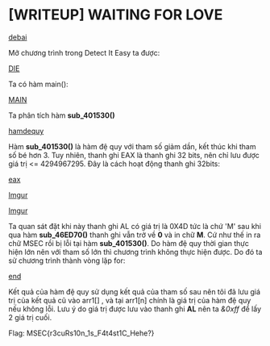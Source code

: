 # [WRITEUP] WAITING FOR LOVE

[debai](https://i.imgur.com/rXK6u9w.png)

Mở chương trình trong Detect It Easy ta được:

[DIE](https://i.imgur.com/i4OdLRN.png)

Ta có hàm main():

[MAIN](https://i.imgur.com/t5PFzEn.png)

Ta phân tích hàm **sub_401530()**

[hamdequy](https://i.imgur.com/udbMW34.png)

Hàm **sub_401530()** là hàm đệ quy với tham số giảm dần, kết thúc khi tham số bé hơn 3. Tuy nhiên, thanh ghi EAX là thanh ghi 32 bits, nên chỉ lưu được giá trị <= 4294967295. Đây là cách hoạt động thanh ghi 32bits:

[eax](https://i.imgur.com/bfhiWwt.png)

[Imgur](https://i.imgur.com/z8V3onA.png)

[Imgur](https://i.imgur.com/PxOlIiR.png)

Ta quan sát đặt khi này thanh ghi AL có giá trị là 0X4D tức là chứ 'M' sau khi qua hàm **sub_46ED70()** thanh ghi vẫn trở về **0** và in chữ **M**. Cứ như thế in ra chữ MSEC rồi bị lỗi tại hàm **sub_401530()**. Do hàm đệ quy thời gian thực hiện lớn nên với tham số lớn thì chương trình không thực hiện được. Do đó ta sử chương trình thành vòng lặp for:

[end](https://i.imgur.com/KV8lXe5.png)

Kết quả của hàm đệ quy sử dụng kết quả của tham số sau nên tôi đã lưu giá trị của kết quả cũ vào arr1[] , và tại arr1[n] chính là giá trị của hàm đệ quy nếu không lỗi. Lưu ý do giá trị được lưu vào thanh ghi **AL** nên ta *&0xff* để lấy 2 giá trị cuối.

Flag: MSEC{r3cuRs10n_1s_F4t4st1C_Hehe?}
